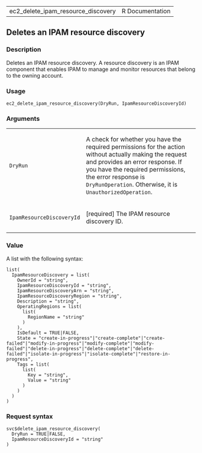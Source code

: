 <table style="width: 100%;">
<tbody>
<tr class="odd">
<td>ec2_delete_ipam_resource_discovery</td>
<td style="text-align: right;">R Documentation</td>
</tr>
</tbody>
</table>

## Deletes an IPAM resource discovery

### Description

Deletes an IPAM resource discovery. A resource discovery is an IPAM
component that enables IPAM to manage and monitor resources that belong
to the owning account.

### Usage

    ec2_delete_ipam_resource_discovery(DryRun, IpamResourceDiscoveryId)

### Arguments

<table>
<colgroup>
<col style="width: 35%" />
<col style="width: 65%" />
</colgroup>
<tbody>
<tr class="odd">
<td><code
id="ec2_delete_ipam_resource_discovery_:_DryRun">DryRun</code></td>
<td><p>A check for whether you have the required permissions for the
action without actually making the request and provides an error
response. If you have the required permissions, the error response is
<code>DryRunOperation</code>. Otherwise, it is
<code>UnauthorizedOperation</code>.</p></td>
</tr>
<tr class="even">
<td><code
id="ec2_delete_ipam_resource_discovery_:_IpamResourceDiscoveryId">IpamResourceDiscoveryId</code></td>
<td><p>[required] The IPAM resource discovery ID.</p></td>
</tr>
</tbody>
</table>

### Value

A list with the following syntax:

    list(
      IpamResourceDiscovery = list(
        OwnerId = "string",
        IpamResourceDiscoveryId = "string",
        IpamResourceDiscoveryArn = "string",
        IpamResourceDiscoveryRegion = "string",
        Description = "string",
        OperatingRegions = list(
          list(
            RegionName = "string"
          )
        ),
        IsDefault = TRUE|FALSE,
        State = "create-in-progress"|"create-complete"|"create-failed"|"modify-in-progress"|"modify-complete"|"modify-failed"|"delete-in-progress"|"delete-complete"|"delete-failed"|"isolate-in-progress"|"isolate-complete"|"restore-in-progress",
        Tags = list(
          list(
            Key = "string",
            Value = "string"
          )
        )
      )
    )

### Request syntax

    svc$delete_ipam_resource_discovery(
      DryRun = TRUE|FALSE,
      IpamResourceDiscoveryId = "string"
    )
